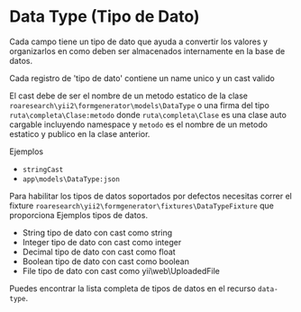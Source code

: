 Data Type (Tipo de Dato)
=========

Cada campo tiene un tipo de dato que ayuda a convertir los valores y
organizarlos en como deben ser almacenados internamente en la base de datos.

Cada registro de 'tipo de dato' contiene un name unico y un cast valido

El cast debe de ser el nombre de un metodo estatico de la clase
`roaresearch\yii2\formgenerator\models\DataType` o una firma del tipo
`ruta\completa\Clase:metodo` donde `ruta\completa\Clase` es una clase auto
cargable incluyendo namespace y `metodo` es el nombre de un metodo estatico y
publico en la clase anterior.

Ejemplos

- `stringCast`
- `app\models\DataType:json`

Para habilitar los tipos de datos soportados por defectos necesitas correr el
fixture `roaresearch\yii2\formgenerator\fixtures\DataTypeFixture` que proporciona Ejemplos
tipos de datos.

- String tipo de dato con cast como string
- Integer tipo de dato con cast como integer
- Decimal tipo de dato con cast como float
- Boolean tipo de dato con cast como boolean
- File tipo de dato con cast como yii\web\UploadedFile

Puedes encontrar la lista completa de tipos de datos en el recurso `data-type`.
